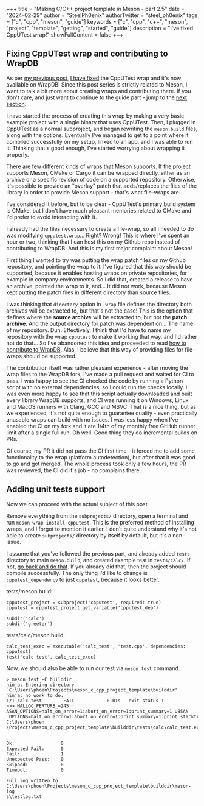 +++
title = "Making C/C++ project template in Meson - part 2.5"
date = "2024-02-29"
author = "SteelPh0enix"
authorTwitter = "steel_ph0enix"
tags = ["c", "cpp", "meson", "guide"]
keywords = ["c", "cpp", "c++", "meson", "project", "template", "getting", "started", "guide"]
description = "I've fixed CppUTest wrap!"
showFullContent = false
+++


## Fixing CppUTest wrap and contributing to WrapDB

As per [my previous post](/posts/making-c-cpp-project-template-in-meson-part-2/), [I have fixed](https://github.com/mesonbuild/wrapdb/pull/1398) the CppUTest wrap and it's now available on WrapDB!
Since this post series is strictly related to Meson, I want to talk a bit more about creating wraps and contributing there.
If you don't care, and just want to continue to the guide part - jump to the [next section](#adding-unit-tests-support).

I have started the process of creating this wrap by making a very basic example project with a single binary that uses CppUTest.
Then, I plugged in CppUTest as a normal subproject, and began rewriting the `meson.build` files, along with the options.
Eventually I've managed to get to a point where it compiled successfully on my setup, linked to an app, and I was able to run it.
Thinking that's good enough, I've started worrying about wrapping it properly.

There are few different kinds of wraps that Meson supports.
If the project supports Meson, CMake or Cargo it can be wrapped directly, either as an archive or a specific revision of code on a supported repository.
Otherwise, it's possible to provide an "overlay" patch that adds/replaces the files of the library in order to provide Meson support - that's what file-wraps are.

I've considered it before, but to be clear - CppUTest's primary build system is CMake, but I don't have much pleasant memories related to CMake and I'd prefer to avoid interacting with it.

I already had the files necessary to create a file-wrap, so all I needed to do was modifying `cpputest.wrap`... Right?
Wrong!
This is where I've spent an hour or two, thinking that I can host this on my Github repo instead of contributing to WrapDB.
And this is my first major complaint about Meson!

First thing I wanted to try was putting the wrap patch files on my Github repository, and pointing the wrap to it.
I've figured that this way should be supported, because it enables hosting wraps on private repositories, for example in company environments.
So i did that, created a release to have an archive, pointed the wrap to it, and... It did not work, because Meson kept putting the patch files in different directory than source files.

I was thinking that `directory` option in `.wrap` file defines the directory both archives will be extracted to, but that's not the case!
This is the option that defines where the **source archive** will be extracted to, but not the **patch archive**.
And the output directory for patch was dependent on... The name of my repository. Duh.
Effectively, I think that I'd have to name my repository with the wrap `cpputest` to make it working that way, and I'd rather not do that...
So I've abandoned this idea and proceeded to read [how to contribute to WrapDB](https://mesonbuild.com/Adding-new-projects-to-wrapdb.html).
Alas, I believe that this way of providing files for file-wraps should be supported.

The contribution itself was rather pleasant experience - after moving the wrap files to the WrapDB fork, I've made a pull request and waited for CI to pass.
I was happy to see the CI checked the code by running a Python script with no external dependencies, so I could run the checks locally.
I was even more happy to see that this script actually downloaded and built every library WrapDB supports, and CI was running it on Windows, Linux and MacOS runners with Clang, GCC and MSVC.
That is a nice thing, but as we experienced, it's not quite enough to guarantee quality - even practically unusable wraps can build with no issues.
I was less happy when I've enabled the CI on my fork and it ate 1/4th of my monthly free GitHub runner limit after a single full run.
Oh well.
Good thing they do incremental builds on PRs.

Of course, my PR it did not pass the CI first time - it forced me to add some functionality to the wrap (platform autodetection), but after that it was good to go and got merged.
The whole process took only a few hours, the PR was reviewed, the CI did it's job - no complains there.

## Adding unit tests support

Now we can proceed with the actual subject of this post.

Remove everything from the `subprojects/` directory, open a terminal and run `meson wrap install cpputest`.
This is the preferred method of installing wraps, and I forgot to mention it earlier.
I don't quite understand why it's not able to create `subprojects/` directory by itself by default, but it's a non-issue.

I assume that you've followed the previous part, and already added `tests` directory to main `meson.build`, and created example test in `tests/calc/`.
If not, [go back and do that](/posts/making-c-cpp-project-template-in-meson-part-2/#managing-external-dependencies-with-meson).
If you already did that, then the project should compile successfully.
The only thing I'd like to change is `cpputest_dependency` to just `cpputest`, because it looks better.

tests/meson.build:

```meson
cpputest_project = subproject('cpputest', required: true)
cpputest = cpputest_project.get_variable('cpputest_dep')

subdir('calc')
subdir('greeter')
```

tests/calc/meson.build:

```meson
calc_test_exec = executable('calc_test', 'test.cpp', dependencies: cpputest)
test('calc test', calc_test_exec)
```

Now, we should also be able to run our test via `meson test` command.

```
> meson test -C builddir
ninja: Entering directory `C:\Users\phoen\Projects\meson_c_cpp_project_template\builddir'  
ninja: no work to do.
1/1 calc test        FAIL            0.01s   exit status 1
>>> MALLOC_PERTURB_=245 ASAN_OPTIONS=halt_on_error=1:abort_on_error=1:print_summary=1 UBSAN
_OPTIONS=halt_on_error=1:abort_on_error=1:print_summary=1:print_stacktrace=1 C:\Users\phoen
\Projects\meson_c_cpp_project_template\builddir\tests\calc\calc_test.exe


Ok:                 0
Expected Fail:      0
Fail:               1
Unexpected Pass:    0
Skipped:            0
Timeout:            0

Full log written to C:\Users\phoen\Projects\meson_c_cpp_project_template\builddir\meson-log
s\testlog.txt
```


